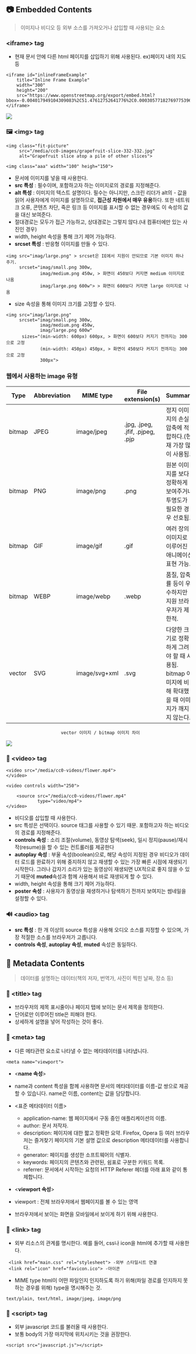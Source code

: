 ## 📷 Embedded Contents

> 이미지나 비디오 등 외부 소스를 가져오거나 삽입할 때 사용되는 요소

### &lt;iframe> tag

-   현재 문서 안에 다른 html 페이지를 삽입하기 위해 사용된다.
    ex)페이지 내의 지도 등

```
<iframe id="inlineFrameExample"
    title="Inline Frame Example"
    width="300"
    height="200"
    src="https://www.openstreetmap.org/export/embed.html?bbox=-0.004017949104309083%2C51.47612752641776%2C0.00030577182769775396%2C51.478569861898606&layer=mapnik">
</iframe>
```

![](https://images.velog.io/images/songjy377/post/63a1461f-0cce-4cc5-ab74-5d5e72a9c52a/image.png)

### 🖼️ &lt;img> tag

```
<img class="fit-picture"
     src="/media/cc0-images/grapefruit-slice-332-332.jpg"
     alt="Grapefruit slice atop a pile of other slices">

<img class="aaa" width="100" heigh="150">
```

-   문서에 이미지를 넣을 때 사용한다.
-   **src 특성** : 필수이며, 포함하고자 하는 이미지로의 경로를 지정해준다.
-   **alt 특성** : 이미지의 텍스트 설명이다. 필수는 아니지만, 스크린 리더가 alt의 - 값을 읽어 사용자에게 이미지를 설명하므로, **접근성 차원에서 매우 유용**하다. 또한 네트워크 오류, 콘텐츠 차단, 죽은 링크 등 이미지를 표시할 수 없는 경우에도 이 속성의 값을 대신 보여준다.
-   절대경로는 모두가 접근 가능하고, 상대경로는 그렇지 않다.(내 컴퓨터에만 있는 사진인 경우)
-   width, height 속성을 통해 크기 제어 가능하다.
-   **srcset 특성** : 반응형 이미지를 만들 수 있다.

```
<img src="imag/large.png" > srcset은 IE에서 지원이 안되므로 기본 이미지 하나 주기.
	 srcset="imag/small.png 300w,
     		 imag/medium.png 450w, > 화면이 450보다 커지면 medium 이미지로 나옴
             imag/large.png 600w"> > 화면이 600보다 커지면 large 이미지로 나옴
```

-   size 속성을 통해 이미지 크기를 고정할 수 있다.

```
<img src="imag/large.png"
	 srcset="imag/small.png 300w,
     		 imag/medium.png 450w,
             imag/large.png 600w"
      sizes="(min-width: 600px) 600px, > 화면이 600보다 커지기 전까지는 300으로 고정
      		 (min-width: 450px) 450px, > 화면이 450보다 커지기 전까지는 300으로 고정
             300px">
```

### 웹에서 사용하는 image 유형

| Type   | Abbreviation | MIME type     | File extension(s)                | Summary                                                                                              |
| ------ | ------------ | ------------- | -------------------------------- | ---------------------------------------------------------------------------------------------------- |
| bitmap | JPEG         | image/jpeg    | .jpg, .jpeg, .jfif, .pjpeg, .pjp | 정지 이미지의 손실 압축에 적합하다.(현재 가장 많이 사용됨.)                                          |
| bitmap | PNG          | image/png     | .png                             | 원본 이미지를 보다 정확하게 보여주거나 투명도가 필요한 경우 선호됨.                                  |
| bitmap | GIF          | image/gif     | .gif                             | 여러 장의 이미지로 이루어진 애니메이션 표현 가능.                                                    |
| bitmap | WEBP         | image/webp    | .webp                            | 품질, 압축률 등이 우수하지만 지원 브라우저가 제한적.                                                 |
| vector | SVG          | image/svg+xml | .svg                             | 다양한 크기로 정확하게 그려야 할 때 사용됨. bitmap 이미지에 비해 확대했을 때 이미지가 깨지지 않는다. |

                         vector 이미지 / bitmap 이미지 차이

![](https://images.velog.io/images/songjy377/post/57583d01-e835-422f-baaa-4ab79c97725c/image.png)

### 🎥 &lt;video> tag

```
<video src="/media/cc0-videos/flower.mp4">
</video>

<video controls width="250">

    <source src="/media/cc0-videos/flower.mp4"
            type="video/mp4">
</video>
```

-   비디오를 삽입할 때 사용한다.
-   src 특성은 선택이다. source 태그를 사용할 수 있기 때문. 포함하고자 하는 비디오의 경로를 지정해준다.
-   **controls 속성** : 소리 조절(volume), 동영상 탐색(seek), 일시 정지(pause)/재시작(resume)을 할 수 있는 컨트롤러를 제공한다
-   **autoplay 속성** : 부울 속성(boolean)으로, 해당 속성이 지정된 경우 비디오가 데이터 로드를 완료하기 위해 중지하지 않고 재생할 수 있는 가장 빠른 시점에 재생되기 시작한다. 그러나 갑자기 소리가 있는 동영상이 재생되면 UX적으로 좋지 않을 수 있기 때문에 **muted**속성과 함께 사용해서 바로 재생되게 할 수 있다.
-   width, height 속성을 통해 크기 제어 가능하다.
-   **poster 속성** : 사용자가 동영상을 재생하거나 탐색하기 전까지 보여지는 썸네일을 설정할 수 있다.

### 🔊 &lt;audio> tag

-   **src 특성** : 한 개 이상의 source 특성을 사용해 오디오 소스를 지정할 수 있으며, 가장 적절한 소스를 브라우저가 고릅니다.
-   **controls 속성**, **autoplay 속성**, **muted** 속성은 동일하다.

## 📘 Metadata Contents

> 데이터를 설명하는 데이터(책의 저자, 번역가, 사진이 찍힌 날짜, 장소 등)

### 📌 &lt;title> tag

-   브라우저의 제목 표시줄이나 페이지 탭에 보이는 문서 제목을 정의한다.
-   단어로만 이루어진 title은 피해야 한다.
-   상세하게 설명을 넣어 작성하는 것이 좋다.

### 📌 &lt;meta> tag

-   다른 메타관련 요소로 나타낼 수 없는 메타데이터를 나타냅니다.

```
<meta name="viewport">
```

-   <**name 속성**>
-   name과 content 특성을 함께 사용하면 문서의 메타데이터를 이름-값 쌍으로 제공할 수 있습니다. name은 이름, content는 값을 담당합니다.

-   &lt;표준 메타데이터 이름>
    -   application-name: 웹 페이지에서 구동 중인 애플리케이션의 이름.
    -   author: 문서 저작자.
    -   description: 페이지에 대한 짧고 정확한 요약. Firefox, Opera 등 여러 브라우저는 즐겨찾기 페이지의 기본 설명 값으로 description 메타데이터를 사용합니다.
    -   generator: 페이지를 생성한 소프트웨어의 식별자.
    -   keywords: 페이지의 콘텐츠와 관련된, 쉼표로 구분한 키워드 목록.
    -   referrer: 문서에서 시작하는 요청의 HTTP Referer 헤더를 아래 표와 같이 통제합니다.
-   <**viewport 속성**>
-   viewport : 전체 브라우저에서 웹페이지를 볼 수 있는 영역
-   브라우저에서 보이는 화면을 모바일에서 보이게 하기 위해 사용한다.

### 📌 &lt;link> tag

-   외부 리소스의 관계를 명시한다. 예를 들어, css나 icon을 html에 추가할 때 사용한다.

```
 <link href="main.css" rel="stylesheet"> -외부 스타일시트 연결
 <link rel="icon" href="favicon.ico"> -아이콘
```

-   MIME type
    html이 어떤 파일인지 인지하도록 하기 위해(파일 경로를 인지하지 못하는 경우를 위해) type을 명시해주는 것.

```
text/plain, text/html, image/jpeg, image/png
```

### 📌 &lt;script> tag

-   외부 javascript 코드를 불러올 때 사용한다.
-   보통 body의 가장 마지막에 위치시키는 것을 권장한다.
```
<script src="javascript.js"></script>
```
